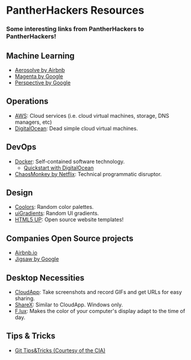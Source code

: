 # PantherHackers Resources
### Some interesting links from PantherHackers to PantherHackers!

## Machine Learning
- [Aerosolve by Airbnb](https://github.com/airbnb/aerosolve)
- [Magenta by Google](https://github.com/tensorflow/magenta)
- [Perspective by Google](https://www.perspectiveapi.com/)

## Operations
- [AWS](https://aws.amazon.com/): Cloud services (i.e. cloud virtual machines, storage, DNS managers, etc)
- [DigitalOcean](https://www.digitalocean.com/): Dead simple cloud virtual machines.

## DevOps
- [Docker](https://www.docker.com/): Self-contained software technology.
  - [Quickstart with DigitalOcean](https://www.digitalocean.com/community/tutorials/how-to-install-and-use-docker-on-ubuntu-16-04)
- [ChaosMonkey by Netflix](https://github.com/Netflix/chaosmonkey): Technical programmatic disruptor.

## Design
- [Coolors](https://coolors.co/): Random color palettes.
- [uiGradients](https://uigradients.com/): Random UI gradients.
- [HTML5 UP](https://html5up.net/): Open source website templates!

## Companies Open Source projects
- [Airbnb.io](https://github.com/airbnb/aerosolve)
- [Jigsaw by Google](https://jigsaw.google.com/)

## Desktop Necessities
- [CloudApp](https://www.getcloudapp.com/): Take screenshots and record GIFs and get URLs for easy sharing.
- [ShareX](https://getsharex.com/): Similar to CloudApp. Windows only.
- [F.lux](https://justgetflux.com/): Makes the color of your computer's display adapt to the time of day.

## Tips & Tricks
- [Git Tips&Tricks (Courtesy of the CIA)](https://wikileaks.org/ciav7p1/cms/page_1179773.html)
